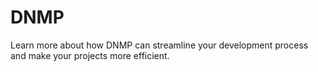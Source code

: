 # DNMP

Learn more about how DNMP can streamline your development process and make your projects more efficient.

